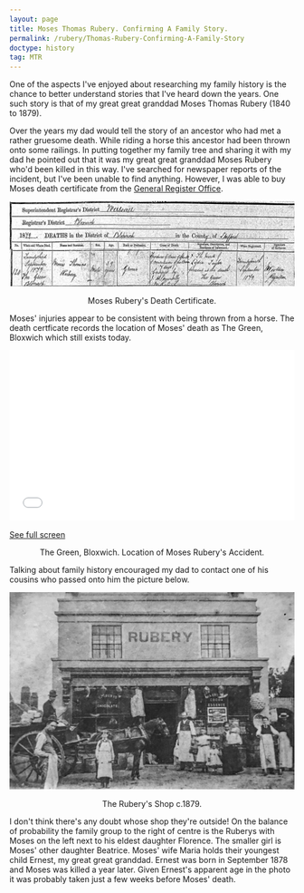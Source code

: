 ```yaml
---
layout: page
title: Moses Thomas Rubery. Confirming A Family Story.
permalink: /rubery/Thomas-Rubery-Confirming-A-Family-Story
doctype: history
tag: MTR
---
```


One of the aspects I've enjoyed about researching my family history is the chance to better understand stories that I've heard down the years. One such story is that of my great great granddad Moses Thomas Rubery (1840 to 1879).

Over the years my dad would tell the story of an ancestor who had met a rather gruesome death. While riding a horse this ancestor had been thrown onto some railings. In putting together my family tree and sharing it with my dad he pointed out that it was my great great granddad Moses Rubery who'd been killed in this way. I've searched for newspaper reports of the incident, but I've been unable to find anything. However, I was able to buy Moses death certificate from the <a href="https://www.gro.gov.uk/gro/content/certificates/login.asp">General Register Office</a>.

<p align="center">
<img src="/images/MTRDeathCertificateSmall.jpg" alt="Moses Rubery died 23rd September 1879 at The Green, Bloxwich of a fracture to the base of the spine and concussion of the brain.">
</p>
<p align="center">
Moses Rubery's Death Certificate.
</p>

Moses' injuries appear to be consistent with being thrown from a horse. The death certficate records the location of Moses' death as The Green, Bloxwich which still exists today.

<iframe width="100%" height="300px" frameborder="0" allowfullscreen src="//umap.openstreetmap.fr/en/map/location-of-moses-ruberys-death_778506?scaleControl=false&miniMap=false&scrollWheelZoom=false&zoomControl=true&allowEdit=false&moreControl=false&searchControl=null&tilelayersControl=null&embedControl=null&datalayersControl=null&onLoadPanel=undefined&captionBar=false"></iframe><p><a href="//umap.openstreetmap.fr/en/map/location-of-moses-ruberys-death_778506">See full screen</a></p>

<p align="center">
The Green, Bloxwich. Location of Moses Rubery's Accident.
</p>

Talking about family history encouraged my dad to contact one of his cousins who passed onto him the picture below.

<p align="center">
<img src="/images/RuberyShopSmall.jpg" alt="Moses and Maria Rubery outside their shop with Florence, Beatrice and Ernest.">
</p>
<p align="center">
The Rubery's Shop c.1879.
</p>

I don't think there's any doubt whose shop they're outside! On the balance of probability the family group to the right of centre is the Ruberys with Moses on the left next to his eldest daughter Florence. The smaller girl is Moses' other daughter Beatrice. Moses' wife Maria holds their youngest child Ernest, my great great granddad. Ernest was born in September 1878 and Moses was killed a year later. Given Ernest's apparent age in the photo it was probably taken just a few weeks before Moses' death.
